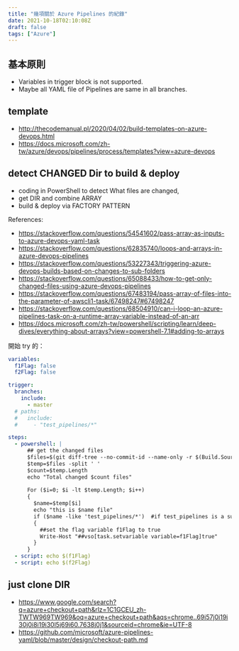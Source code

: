 ```yaml
---
title: "幾項關於 Azure Pipelines 的紀錄"
date: 2021-10-18T02:10:08Z
draft: false
tags: ["Azure"]
---
```


## 基本原則

- Variables in trigger block is not supported.
- Maybe all YAML file of Pipelines are same in all branches.

## template

- <http://thecodemanual.pl/2020/04/02/build-templates-on-azure-devops.html>
- <https://docs.microsoft.com/zh-tw/azure/devops/pipelines/process/templates?view=azure-devops>

## detect CHANGED Dir to build & deploy

- coding in PowerShell to detect What files are changed,
- get DIR and combine ARRAY
- build & deploy via FACTORY PATTERN

References:

- <https://stackoverflow.com/questions/54541602/pass-array-as-inputs-to-azure-devops-yaml-task>
- <https://stackoverflow.com/questions/62835740/loops-and-arrays-in-azure-devops-pipelines>
- <https://stackoverflow.com/questions/53227343/triggering-azure-devops-builds-based-on-changes-to-sub-folders>
- <https://stackoverflow.com/questions/65088433/how-to-get-only-changed-files-using-azure-devops-pipelines>
- <https://stackoverflow.com/questions/67483194/pass-array-of-files-into-the-parameter-of-awscli1-task/67498247#67498247>
- <https://stackoverflow.com/questions/68504910/can-i-loop-an-azure-pipelines-task-on-a-runtime-array-variable-instead-of-an-arr>
- <https://docs.microsoft.com/zh-tw/powershell/scripting/learn/deep-dives/everything-about-arrays?view=powershell-7.1#adding-to-arrays>

開始 try 的：

```yaml
variables:
  f1Flag: false
  f2Flag: false

trigger:
  branches:
    include:
      - master
  # paths:
  #   include:
  #     - "test_pipelines/*"

steps:
  - powershell: |
      ## get the changed files
      $files=$(git diff-tree --no-commit-id --name-only -r $(Build.SourceVersion))
      $temp=$files -split ' '
      $count=$temp.Length
      echo "Total changed $count files"
     
      For ($i=0; $i -lt $temp.Length; $i++)
      {
        $name=$temp[$i]
        echo "this is $name file"
        if ($name -like 'test_pipelines/*')  #if test_pipelines is a subfolder under a folder use "- like '*/f1/*'"
        {
          ##set the flag variable f1Flag to true
          Write-Host "##vso[task.setvariable variable=f1Flag]true"
        }
      }
  - script: echo $(f1Flag)
  - script: echo $(f2Flag)
```

## just clone DIR

- <https://www.google.com/search?q=azure+checkout+path&rlz=1C1GCEU_zh-TWTW969TW969&oq=azure+checkout+path&aqs=chrome..69i57j0i19i30j0i8i19i30l5j69i60.7638j0j1&sourceid=chrome&ie=UTF-8>
- <https://github.com/microsoft/azure-pipelines-yaml/blob/master/design/checkout-path.md>
